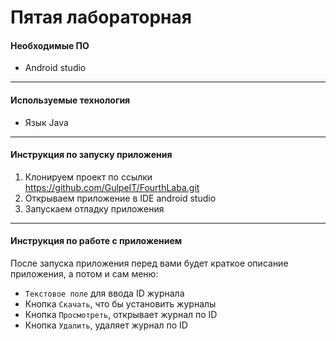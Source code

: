 # Пятая лабораторная
#### Необходимые ПО
* Android studio
___

#### Используемые технология
* Язык Java
___

#### Инструкция по запуску приложения
1. Клонируем проект по ссылки https://github.com/GulpeIT/FourthLaba.git
2. Открываем приложение в IDE android studio
3. Запускаем отладку приложения
___

#### Инструкция по работе с приложением
После запуска приложения перед вами будет краткое описание приложения, 
а потом и сам меню:
* ```Текстовое поле``` для ввода ID журнала
* Кнопка ```Скачать```, что бы установить журналы
* Кнопка ```Просмотреть```, открывает журнал по ID
* Кнопка ```Удалить```, удаляет журнал по ID
